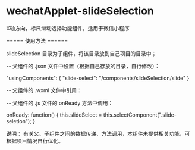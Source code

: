 # wechatApplet-slideSelection
X轴方向，标尺滑动选择功能组件，适用于微信小程序

===== 使用方法 ======

slideSelection 目录为子组件，将该目录放到自己项目的目录中；

-- 父组件的 .json 文件中设置（根据自己存放的目录，自行修改）：

"usingComponents": {
  "slide-select": "/components/slideSelection/slide"
}

-- 父组件的 .wxml 文件中引用：

<slide-select class="slide-seletion"></slide-select>

-- 父组件的 .js 文件的 onReady 方法中调用：

onReady: function() {
  this.slideSelect = this.selectComponent(".slide-seletion");
}

说明：
有关父、子组件之间的数据传递、方法调用，本组件未提供相关功能，可根据项目情况自行优化。
